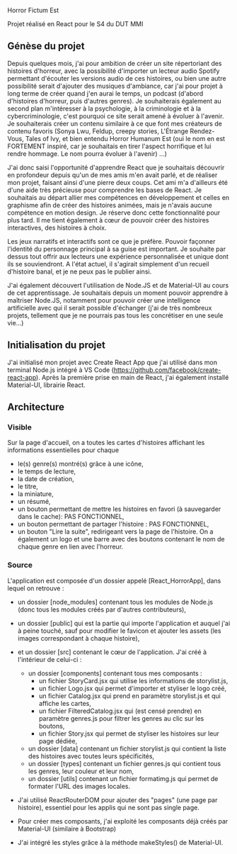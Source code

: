 Horror Fictum Est

Projet réalisé en React pour le S4 du DUT MMI

## Génèse du projet

Depuis quelques mois, j'ai pour ambition de créer un site répertoriant des histoires d'horreur, avec la possibilité d'importer un lecteur audio Spotify permettant d'écouter les versions audio de ces histoires, ou bien une autre possibilité serait d'ajouter des musiques d'ambiance, car j'ai pour projet à long terme de créer quand j'en aurai le temps, un podcast (d'abord d'histoires d'horreur, puis d'autres genres). Je souhaiterais également au second plan m'intéresser à la psychologie, à la criminologie et à la cybercriminologie, c'est pourquoi ce site serait amené à évoluer à l'avenir. Je souhaiterais créer un contenu similaire à ce que font mes créateurs de contenu favoris (Sonya Lwu, Feldup, creepy stories, L'Étrange Rendez-Vous, Tales of Ivy, et bien entendu Horror Humanum Est (oui le nom en est FORTEMENT inspiré, car je souhaitais en tirer l'aspect horrifique et lui rendre hommage. Le nom pourra évoluer à l'avenir) ...)

J'ai donc saisi l'opportunité d'apprendre React que je souhaitais découvrir en profondeur depuis qu'un de mes amis m'en avait parlé, et de réaliser mon projet, faisant ainsi d'une pierre deux coups. Cet ami m'a d'ailleurs été d'une aide très précieuse pour comprendre les bases de React. Je souhaitais au départ allier mes compétences en développement et celles en graphisme afin de créer des histoires animées, mais je n'avais aucune compétence en motion design. Je réserve donc cette fonctionnalité pour plus tard. Il me tient également à cœur de pouvoir créer des histoires interactives, des histoires à choix. 

Les jeux narratifs et interactifs sont ce que je préfère. Pouvoir façonner l'identité du personnage principal à sa guise est important. Je souhaite par dessus tout offrir aux lecteurs une expérience personnalisée et unique dont ils se souviendront. A l'état actuel, il s'agirait simplement d'un recueil d'histoire banal, et je ne peux pas le publier ainsi.

J'ai également découvert l'utilisation de Node.JS et de Material-UI au cours de cet apprentissage. Je souhaitais depuis un moment pouvoir apprendre à maîtriser Node.JS, notamment pour pouvoir créer une intelligence artificielle avec qui il serait possible d'échanger (j'ai de très nombreux projets, tellement que je ne pourrais pas tous les concrétiser en une seule vie...)

## Initialisation du projet

J'ai initialisé mon projet avec Create React App que j'ai utilisé dans mon terminal Node.js intégré à VS Code (https://github.com/facebook/create-react-app). Après la première prise en main de React, j'ai également installé Material-UI, librairie React.

## Architecture

### Visible

Sur la page d'accueil, on a toutes les cartes d'histoires affichant les informations essentielles pour chaque 

- le(s) genre(s) montré(s) grâce à une icône,
- le temps de lecture,
- la date de création,
- le titre,
- la miniature,
- un résumé,
- un bouton permettant de mettre les histoires en favori (à sauvegarder dans le cache): PAS FONCTIONNEL,
- un bouton permettant de partager l'histoire : PAS FONCTIONNEL,
- un bouton "Lire la suite", redirigeant vers la page de l'histoire.
On a également un logo et une barre avec des boutons contenant le nom de chaque genre en lien avec l'horreur.

### Source

L'application est composée d'un dossier appelé [React_HorrorApp], dans lequel on retrouve :

- un dossier [node_modules] contenant tous les modules de Node.js (donc tous les modules créés par d'autres contributeurs),
- un dossier [public] qui est la partie qui importe l'application et auquel j'ai à peine touché, sauf pour modifier le favicon et ajouter les assets (les images
correspondant à chaque histoire),
- et un dossier [src] contenant le cœur de l'application. J'ai créé à l'intérieur de celui-ci :
	- un dossier [components] contenant tous mes composants :
		- un fichier StoryCard.jsx qui utilise les informations de storylist.js,
		- un fichier Logo.jsx qui permet d'importer et styliser le logo créé,
		- un fichier Catalog.jsx qui prend en paramètre storylist.js et qui affiche les cartes,
		- un fichier FilteredCatalog.jsx qui (est censé prendre) en paramètre genres.js pour filtrer les genres au clic sur les boutons,
		- un fichier Story.jsx qui permet de styliser les histoires sur leur page dédiée,
	- un dossier [data] contenant un fichier storylist.js qui contient la liste des histoires avec toutes leurs spécificités,
	- un dossier [types] contenant un fichier genres.js qui contient tous les genres, leur couleur et leur nom,
	- un dossier [utils] contenant un fichier formatimg.js qui permet de formater l'URL des images locales.

- J'ai utilisé ReactRouterDOM pour ajouter des "pages" (une page par histoire), essentiel pour les applis qui ne sont pas single page.
- Pour créer mes composants, j'ai exploité les composants déjà créés par Material-UI (similaire à Bootstrap)
- J'ai intégré les styles grâce à la méthode makeStyles() de Material-UI.
